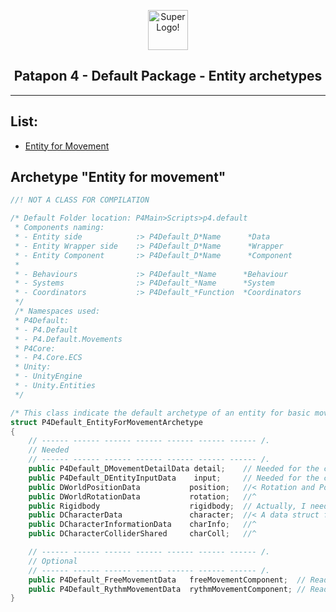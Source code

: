 <html>
    <p align="center">
    <img src="https://pre00.deviantart.net/4960/th/pre/i/2017/334/1/6/_patapon_4_tlb__p4_logo_variant_2_by_guerro323-dbvceq0.png" alt="Super Logo!" width="64" height="64" />
    </p>
    <h2 align="center">
    Patapon 4 - Default Package - Entity archetypes
    </h2>
</html>

___
List:
------
- [Entity for Movement](#archetype-entity-for-movement)

## Archetype "Entity for movement"

```c#
//! NOT A CLASS FOR COMPILATION

/* Default Folder location: P4Main>Scripts>p4.default
 * Components naming:
 * - Entity side            :> P4Default_D*Name      *Data
 * - Entity Wrapper side    :> P4Default_D*Name      *Wrapper
 * - Entity Component       :> P4Default_D*Name      *Component
 *
 * - Behaviours             :> P4Default_*Name      *Behaviour
 * - Systems                :> P4Default_*Name      *System
 * - Coordinators           :> P4Default_*Function  *Coordinators
 */
 /* Namespaces used:
 * P4Default:
 * - P4.Default
 * - P4.Default.Movements
 * P4Core:
 * - P4.Core.ECS
 * Unity:
 * - UnityEngine
 * - Unity.Entities
 */

/* This class indicate the default archetype of an entity for basic movements (Free and Rythmics) */
struct P4Default_EntityForMovementArchetype
{
    // ------ ------ ------ ------ ------ ------ ------ /.
    // Needed
    // ------ ------ ------ ------ ------ ------ ------ /.
    public P4Default_DMovementDetailData detail;    // Needed for the coordinator and systems. (RW for the Coordinator and R for the Systems)
    public P4Default_DEntityInputData    input;     // Needed for the coordinator and systems. (RW for the Coordinator and Input system, and R for the other Systems)
    public DWorldPositionData           position;   //< Rotation and Position can be combined to TWorldTransform (RW)
    public DWorldRotationData           rotation;   //^
    public Rigidbody                    rigidbody;  // Actually, I need to think if we reaaaally need a rigidbody
    public DCharacterData               character;  //< A data struct from stormium. I don't know if I keep it.
    public DCharacterInformationData    charInfo;   //^
    public DCharacterColliderShared     charColl;   //^

    // ------ ------ ------ ------ ------ ------ ------ /.
    // Optional
    // ------ ------ ------ ------ ------ ------ ------ /.
    public P4Default_FreeMovementData   freeMovementComponent;  // Read-only
    public P4Default_RythmMovementData  rythmMovementComponent; // Read-only
}
```